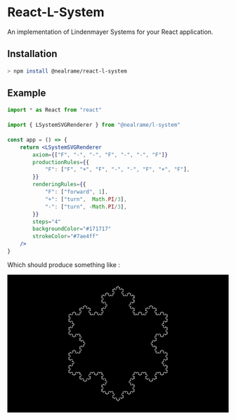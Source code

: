 # React-L-System

An implementation of Lindenmayer Systems for your React application.

## Installation
```sh
> npm install @nealrame/react-l-system
```

## Example

```jsx
import * as React from "react"

import { LSystemSVGRenderer } from "@nealrame/l-system"

const app = () => {
    return <LSystemSVGRenderer
        axiom={["F", "-", "-", "F", "-", "-", "F"]}
        productionRules={{
            "F": ["F", "+", "F", "-", "-", "F", "+", "F"],
        }}
        renderingRules={{
            "F": ["forward", 1],
            "+": ["turn",  Math.PI/3],
            "-": ["turn", -Math.PI/3],
        }}
        steps="4"
        backgroundColor="#171717"
        strokeColor="#7ae4ff"
    />
}
```

Which should produce something like :
<p align="center"><img src="./docs/images/koch_snowflake.png"/></p>
